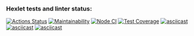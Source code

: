 ### Hexlet tests and linter status:
[![Actions Status](https://github.com/TanyaAl/frontend-project-46/actions/workflows/hexlet-check.yml/badge.svg)](https://github.com/TanyaAl/frontend-project-46/actions)
[![Maintainability](https://api.codeclimate.com/v1/badges/65f87578306c2de93242/maintainability)](https://codeclimate.com/github/TanyaAl/frontend-project-46/maintainability)
[![Node CI](https://github.com/TanyaAl/frontend-project-46/actions/workflows/NodeJs.yml/badge.svg)](https://github.com/TanyaAl/frontend-project-46/actions)
[![Test Coverage](https://api.codeclimate.com/v1/badges/65f87578306c2de93242/test_coverage)](https://codeclimate.com/github/TanyaAl/frontend-project-46/test_coverage)
[![asciicast](https://asciinema.org/a/630835.svg)](https://asciinema.org/a/630835)
[![asciicast](https://asciinema.org/a/631061.svg)](https://asciinema.org/a/631061)
[![asciicast](https://asciinema.org/a/632355.svg)](https://asciinema.org/a/632355)